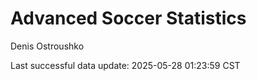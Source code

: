 # Advanced Soccer Statistics
Denis Ostroushko

<!-- gfm -->

Last successful data update: 2025-05-28 01:23:59 CST
